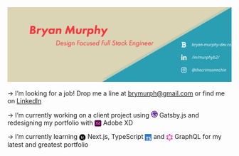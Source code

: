 [![Social banner for murphyb2](assets/GithubSocialBanner.svg)](http://www.bryan-murphy-dev.com)

→ I’m looking for a job! Drop me a line at brymurph@gmail.com or find me on [LinkedIn](https://www.linkedin.com/in/murphyb2)

→ I’m currently working on a client project using <img src="assets/icons/Gatsby_Monogram.svg" alt="Gatsby.js" width="15px"/> Gatsby.js and redesigning my portfolio with <img src="assets/icons/xd.svg" alt="Adobe XD" style="vertical-align: middle; max-width: 15px "/> Adobe XD

→ I’m currently learning <img src="assets/icons/nextjs-logo.png" alt="Next.js" style="vertical-align: middle; max-width: 15px " /> Next.js, TypeScript <img src="assets/icons/ts-logo-128.svg" alt="TypeScript" style="vertical-align: middle; max-width: 15px " /> and <img src="assets/icons/graphql-icon.svg" alt="GraphQL" style="vertical-align: middle; max-width: 15px " /> GraphQL for my latest and greatest portfolio

<!--
**murphyb2/murphyb2** is a ✨ _special_ ✨ repository because its `README.md` (this file) appears on your GitHub profile.

Here are some ideas to get you started:

- 🤔 I’m looking for help with ...
- 💬 Ask me about ...
- 😄 Pronouns: ...
- ⚡ Fun fact: ...
→ How to reach me:
-->
